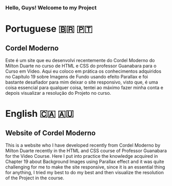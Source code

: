 ### Hello, Guys! Welcome to my Project

# Portuguese 🇧🇷 🇵🇹
## Cordel Moderno
 Este é um site que eu desenvolvi recentemente do Cordel Moderno do Milton Duarte no curso de HTML e CSS do professor Guanabara para o Curso em Video. Aqui eu coloco em prática os conhecimentos adquiridos no Capítulo 19 sobre Imagens de Fundo usando efeito Parallax e foi bastante desafiador para mim deixar o site responsivo, visto que, é uma coisa essencial para qualquer coisa, tentei ao máximo fazer minha conta e depois visualizar a resolução do Projeto no curso. 

# English 🇨🇦 🇦🇺
## Website of Cordel Moderno
 This is a website who I have developed recently from Cordel Moderno by Milton Duarte recently in the HTML and CSS course of Professor Guanabara for the Video Course. Here I put into practice the knowledge acquired in Chapter 19 about Background Images using Parallax effect and it was quite challenging for me to make the site responsive, since it is an essential thing for anything, I tried my best to do my best and then visualize the resolution of the Project in the course.
